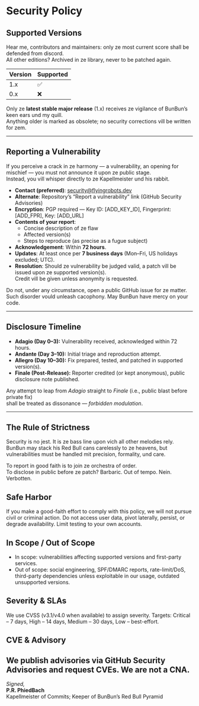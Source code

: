 # Security Policy

## Supported Versions

Hear me, contributors and maintainers: only ze most current score shall be defended from discord.  
All other editions? Archived in ze library, never to be patched again.

| Version | Supported          |
| ------- | ------------------ |
| 1.x     | :white_check_mark: |
| 0.x     | :x:                |

Only ze **latest stable major release** (1.x) receives ze vigilance of BunBun’s keen ears und my quill.  
Anything older is marked as obsolete; no security corrections vill be written for zem.

---

## Reporting a Vulnerability

If you perceive a crack in ze harmony — a vulnerability, an opening for mischief — you must not announce it upon ze public stage.  
Instead, you vill whisper directly to ze Kapellmeister und his rabbit.

- **Contact (preferred)**: [security@flyingrobots.dev](mailto:security@flyingrobots.dev)  
- **Alternate**: Repository’s “Report a vulnerability” link (GitHub Security Advisories)  
- **Encryption**: PGP required — Key ID: [ADD_KEY_ID], Fingerprint: [ADD_FPR], Key: [ADD_URL]  
- **Contents of your report**:  
  - Concise description of ze flaw  
  - Affected version(s)  
  - Steps to reproduce (as precise as a fugue subject)  
- **Acknowledgement**: Within **72 hours**.  
- **Updates**: At least once per **7 business days** (Mon–Fri, US holidays excluded; UTC).  
- **Resolution**: Should ze vulnerability be judged valid, a patch vill be issued upon ze supported version(s).  
  Credit vill be given unless anonymity is requested.  

Do not, under any circumstance, open a public GitHub issue for ze matter. Such disorder vould unleash cacophony. May BunBun have mercy on your code.

---

## Disclosure Timeline

- **Adagio (Day 0–3):** Vulnerability received, acknowledged within 72 hours.  
- **Andante (Day 3–10):** Initial triage and reproduction attempt.  
- **Allegro (Day 10–30):** Fix prepared, tested, and patched in supported version(s).  
- **Finale (Post-Release):** Reporter credited (or kept anonymous), public disclosure note published.  

Any attempt to leap from *Adagio* straight to *Finale* (i.e., public blast before private fix)  
shall be treated as dissonance — *forbidden modulation*.

---

## The Rule of Strictness

Security is no jest. It is ze bass line upon vich all other melodies rely.  
BunBun may stack his Red Bull cans carelessly to ze heavens, but vulnerabilities must be handled mit precision, formality, und care.  

To report in good faith is to join ze orchestra of order.  
To disclose in public before ze patch? Barbaric. Out of tempo. Nein. Verbotten.

## Safe Harbor
If you make a good-faith effort to comply with this policy, we will not pursue civil or criminal action. Do not access user data, pivot laterally, persist, or degrade availability. Limit testing to your own accounts.

## In Scope / Out of Scope
- In scope: vulnerabilities affecting supported versions and first-party services.  
- Out of scope: social engineering, SPF/DMARC reports, rate-limit/DoS, third-party dependencies unless exploitable in our usage, outdated unsupported versions.

## Severity & SLAs
We use CVSS (v3.1/v4.0 when available) to assign severity. Targets: Critical – 7 days, High – 14 days, Medium – 30 days, Low – best-effort.

## CVE & Advisory
We publish advisories via GitHub Security Advisories and request CVEs. We are not a CNA.
---

*Signed,*  
**P.R. PhiedBach**  
Kapellmeister of Commits; Keeper of BunBun’s Red Bull Pyramid
